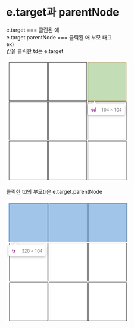 # e.target과 parentNode

e.target === 클린된 애  
e.target.parentNode === 클릭된 애 부모 태그  
ex\)  
칸을  클릭한 td는 e.target

![](../.gitbook/assets/image%20%2830%29.png)

클릭한 td의 부모tr은 e.target.parentNode

![](../.gitbook/assets/image%20%2829%29.png)

